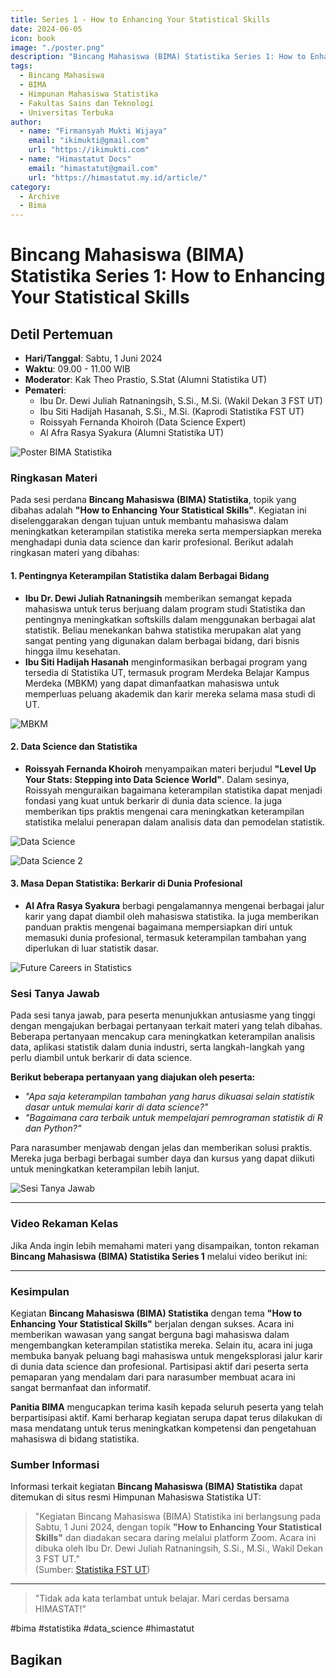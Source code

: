 ```yaml
--- 
title: Series 1 - How to Enhancing Your Statistical Skills
date: 2024-06-05
icon: book
image: "./poster.png"
description: "Bincang Mahasiswa (BIMA) Statistika Series 1: How to Enhancing Your Statistical Skills"
tags:
  - Bincang Mahasiswa
  - BIMA
  - Himpunan Mahasiswa Statistika
  - Fakultas Sains dan Teknologi
  - Universitas Terbuka
author:
  - name: "Firmansyah Mukti Wijaya"
    email: "ikimukti@gmail.com"
    url: "https://ikimukti.com"
  - name: "Himastatut Docs"
    email: "himastatut@gmail.com"
    url: "https://himastatut.my.id/article/"
category:
  - Archive
  - Bima
--- 
```


# Bincang Mahasiswa (BIMA) Statistika Series 1: How to Enhancing Your Statistical Skills

## Detil Pertemuan

- **Hari/Tanggal**: Sabtu, 1 Juni 2024
- **Waktu**: 09.00 - 11.00 WIB
- **Moderator**: Kak Theo Prastio, S.Stat (Alumni Statistika UT)
- **Pemateri**:
  - Ibu Dr. Dewi Juliah Ratnaningsih, S.Si., M.Si. (Wakil Dekan 3 FST UT)
  - Ibu Siti Hadijah Hasanah, S.Si., M.Si. (Kaprodi Statistika FST UT)
  - Roissyah Fernanda Khoiroh (Data Science Expert)
  - Al Afra Rasya Syakura (Alumni Statistika UT)

![Poster BIMA Statistika](poster.png)

### Ringkasan Materi

Pada sesi perdana **Bincang Mahasiswa (BIMA) Statistika**, topik yang dibahas adalah **"How to Enhancing Your Statistical Skills"**. Kegiatan ini diselenggarakan dengan tujuan untuk membantu mahasiswa dalam meningkatkan keterampilan statistika mereka serta mempersiapkan mereka menghadapi dunia data science dan karir profesional. Berikut adalah ringkasan materi yang dibahas:

#### 1. **Pentingnya Keterampilan Statistika dalam Berbagai Bidang**
   - **Ibu Dr. Dewi Juliah Ratnaningsih** memberikan semangat kepada mahasiswa untuk terus berjuang dalam program studi Statistika dan pentingnya meningkatkan softskills dalam menggunakan berbagai alat statistik. Beliau menekankan bahwa statistika merupakan alat yang sangat penting yang digunakan dalam berbagai bidang, dari bisnis hingga ilmu kesehatan.
   - **Ibu Siti Hadijah Hasanah** menginformasikan berbagai program yang tersedia di Statistika UT, termasuk program Merdeka Belajar Kampus Merdeka (MBKM) yang dapat dimanfaatkan mahasiswa untuk memperluas peluang akademik dan karir mereka selama masa studi di UT.

   ![MBKM](mbkm.png)

#### 2. **Data Science dan Statistika**
   - **Roissyah Fernanda Khoiroh** menyampaikan materi berjudul **"Level Up Your Stats: Stepping into Data Science World"**. Dalam sesinya, Roissyah menguraikan bagaimana keterampilan statistika dapat menjadi fondasi yang kuat untuk berkarir di dunia data science. Ia juga memberikan tips praktis mengenai cara meningkatkan keterampilan statistika melalui penerapan dalam analisis data dan pemodelan statistik.
   
   ![Data Science](datascience.png)

   ![Data Science 2](data-science-2.png)

#### 3. **Masa Depan Statistika: Berkarir di Dunia Profesional**
   - **Al Afra Rasya Syakura** berbagi pengalamannya mengenai berbagai jalur karir yang dapat diambil oleh mahasiswa statistika. Ia juga memberikan panduan praktis mengenai bagaimana mempersiapkan diri untuk memasuki dunia profesional, termasuk keterampilan tambahan yang diperlukan di luar statistik dasar.
   
   ![Future Careers in Statistics](future.png)

### Sesi Tanya Jawab

Pada sesi tanya jawab, para peserta menunjukkan antusiasme yang tinggi dengan mengajukan berbagai pertanyaan terkait materi yang telah dibahas. Beberapa pertanyaan mencakup cara meningkatkan keterampilan analisis data, aplikasi statistik dalam dunia industri, serta langkah-langkah yang perlu diambil untuk berkarir di data science.

**Berikut beberapa pertanyaan yang diajukan oleh peserta:**
- *"Apa saja keterampilan tambahan yang harus dikuasai selain statistik dasar untuk memulai karir di data science?"*
- *"Bagaimana cara terbaik untuk mempelajari pemrograman statistik di R dan Python?"*

Para narasumber menjawab dengan jelas dan memberikan solusi praktis. Mereka juga berbagi berbagai sumber daya dan kursus yang dapat diikuti untuk meningkatkan keterampilan lebih lanjut.

![Sesi Tanya Jawab](screenshot-meet.png)

--- 

### Video Rekaman Kelas
Jika Anda ingin lebih memahami materi yang disampaikan, tonton rekaman **Bincang Mahasiswa (BIMA) Statistika Series 1** melalui video berikut ini:

<VidStack
  src="youtube/hapPJgTc24w&t=483s"
  title="Bincang Mahasiswa (BIMA) Statistika Series 1"
/>

--- 

### Kesimpulan
Kegiatan **Bincang Mahasiswa (BIMA) Statistika** dengan tema **"How to Enhancing Your Statistical Skills"** berjalan dengan sukses. Acara ini memberikan wawasan yang sangat berguna bagi mahasiswa dalam mengembangkan keterampilan statistika mereka. Selain itu, acara ini juga membuka banyak peluang bagi mahasiswa untuk mengeksplorasi jalur karir di dunia data science dan profesional. Partisipasi aktif dari peserta serta pemaparan yang mendalam dari para narasumber membuat acara ini sangat bermanfaat dan informatif.

**Panitia BIMA** mengucapkan terima kasih kepada seluruh peserta yang telah berpartisipasi aktif. Kami berharap kegiatan serupa dapat terus dilakukan di masa mendatang untuk terus meningkatkan kompetensi dan pengetahuan mahasiswa di bidang statistika.

### Sumber Informasi

Informasi terkait kegiatan **Bincang Mahasiswa (BIMA) Statistika** dapat ditemukan di situs resmi Himpunan Mahasiswa Statistika UT:

> "Kegiatan Bincang Mahasiswa (BIMA) Statistika ini berlangsung pada Sabtu, 1 Juni 2024, dengan topik **"How to Enhancing Your Statistical Skills"** dan diadakan secara daring melalui platform Zoom. Acara ini dibuka oleh Ibu Dr. Dewi Juliah Ratnaningsih, S.Si., M.Si., Wakil Dekan 3 FST UT."  
> (Sumber: [Statistika FST UT](https://statistika-fst.ut.ac.id/berita/bincang-mahasiswa-bima-statistika-series-1-how-to-enhance-your-statistical-skills/))

--- 

> "Tidak ada kata terlambat untuk belajar. Mari cerdas bersama HIMASTAT!"

#bima #statistika #data_science #himastatut


## Bagikan
<Share colorful />
<GitContributors />
<GitChangelog />